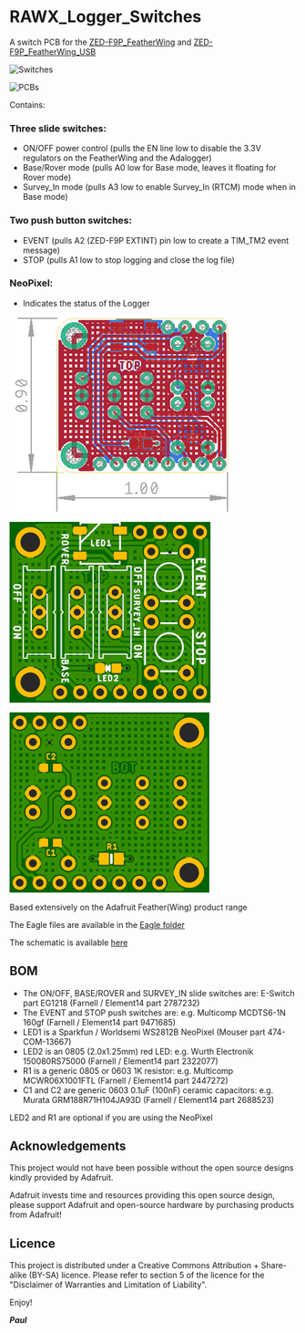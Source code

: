 # RAWX_Logger_Switches

A switch PCB for the [ZED-F9P_FeatherWing](https://github.com/PaulZC/ZED-F9P_FeatherWing) and
[ZED-F9P_FeatherWing_USB](https://github.com/PaulZC/ZED-F9P_FeatherWing_USB)

![Switches](https://github.com/PaulZC/RAWX_Logger_Switches/blob/master/img/Switches.PNG)

![PCBs](https://github.com/PaulZC/RAWX_Logger_Switches/blob/master/img/PCBs.PNG)

Contains:

### Three slide switches:
- ON/OFF power control (pulls the EN line low to disable the 3.3V regulators on the FeatherWing and the Adalogger)
- Base/Rover mode (pulls A0 low for Base mode, leaves it floating for Rover mode)
- Survey_In mode (pulls A3 low to enable Survey_In (RTCM) mode when in Base mode)

### Two push button switches:
- EVENT (pulls A2 (ZED-F9P EXTINT) pin low to create a TIM_TM2 event message)
- STOP (pulls A1 low to stop logging and close the log file)

### NeoPixel:
- Indicates the status of the Logger

![Dimensions](https://github.com/PaulZC/RAWX_Logger_Switches/blob/master/img/Dimensions.PNG)

![Top](https://github.com/PaulZC/RAWX_Logger_Switches/blob/master/img/Top.JPG)

![Bottom](https://github.com/PaulZC/RAWX_Logger_Switches/blob/master/img/Bottom.JPG)

Based extensively on the Adafruit Feather(Wing) product range

The Eagle files are available in the [Eagle folder](https://github.com/PaulZC/RAWX_Logger_Switches/tree/master/Eagle)

The schematic is available [here](https://github.com/PaulZC/RAWX_Logger_Switches/blob/master/img/Schematic.PNG)

## BOM

- The ON/OFF, BASE/ROVER and SURVEY_IN slide switches are: E-Switch part EG1218 (Farnell / Element14 part 2787232)
- The EVENT and STOP push switches are: e.g. Multicomp MCDTS6-1N 160gf (Farnell / Element14 part 9471685)
- LED1 is a Sparkfun / Worldsemi WS2812B NeoPixel (Mouser part 474-COM-13667)
- LED2 is an 0805 (2.0x1.25mm) red LED: e.g. Wurth Electronik 150080RS75000 (Farnell / Element14 part 2322077)
- R1 is a generic 0805 or 0603 1K resistor: e.g. Multicomp MCWR06X1001FTL (Farnell / Element14 part 2447272)
- C1 and C2 are generic 0603 0.1uF (100nF) ceramic capacitors: e.g. Murata GRM188R71H104JA93D (Farnell / Element14 part 2688523)

LED2 and R1 are optional if you are using the NeoPixel

## Acknowledgements

This project would not have been possible without the open source designs kindly provided by Adafruit.

Adafruit invests time and resources providing this open source design, please support Adafruit and open-source hardware by purchasing products from Adafruit!

## Licence

This project is distributed under a Creative Commons Attribution + Share-alike (BY-SA) licence.
Please refer to section 5 of the licence for the "Disclaimer of Warranties and Limitation of Liability".

Enjoy!

**_Paul_**

